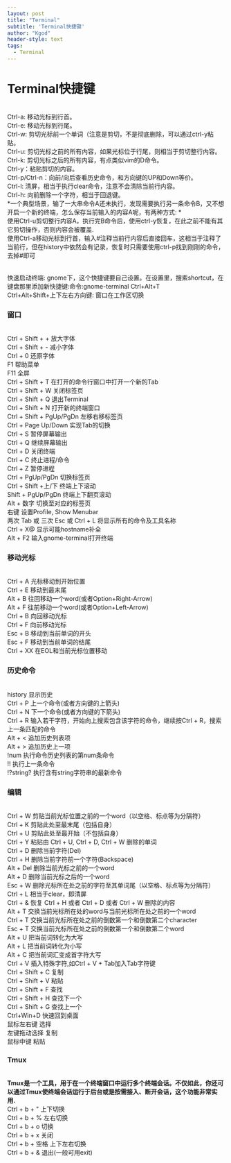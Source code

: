 ```yaml
---
layout: post
title: "Terminal"
subtitle: 'Terminal快捷键'
author: "Kgod"
header-style: text
tags:
  - Terminal
---
```


# Terminal快捷键

<br> Ctrl-a: 移动光标到行首。
<br> Ctrl-e: 移动光标到行尾。
<br> Ctrl-w: 剪切光标前一个单词（注意是剪切，不是彻底删除，可以通过ctrl-y粘贴。
<br> Ctrl-u: 剪切光标之前的所有内容，如果光标位于行尾，则相当于剪切整行内容。
<br> Ctrl-k: 剪切光标之后的所有内容，有点类似vim的D命令。
<br> Ctrl-y：粘贴剪切的内容。
<br> Ctrl-p/Ctrl-n：向前/向后查看历史命令，和方向键的UP和Down等价。
<br> Ctrl-l: 清屏，相当于执行clear命令，注意不会清除当前行内容。
<br> Ctrl-h: 向前删除一个字符，相当于回退键。
<br> *一个典型场景，输了一大串命令A还未执行，发现需要执行另一条命令B，又不想开启一个新的终端，怎么保存当前输入的内容A呢，有两种方式:
*
<br> 使用Ctrl-u剪切整行内容A，执行完B命令后，使用ctrl-y恢复，在此之前不能有其它剪切操作，否则内容会被覆盖.
<br> 使用Ctrl-a移动光标到行首，输入#注释当前行内容后直接回车，这相当于注释了当前行，但在history中依然会有记录，恢复时只需要使用ctrl-p找到刚刚的命令，去掉#即可

<br/> 快速启动终端: gnome下，这个快捷键要自己设置。在设置里，搜索shortcut，在键盘那里添加新快捷键:命令:gnome-terminal Ctrl+Alt+T
<br/> Ctrl+Alt+Shift+上下左右方向键: 窗口在工作区切换


### 窗口
<br> Ctrl + Shift + + 放大字体
<br> Ctrl + Shift + - 减小字体
<br> Ctrl + 0 还原字体
<br> F1 帮助菜单
<br> F11 全屏
<br> Ctrl + Shift + T 在打开的命令行窗口中打开一个新的Tab
<br> Ctrl + Shift + W 关闭标签页
<br> Ctrl + Shift + Q 退出Terminal
<br> Ctrl + Shift + N 打开新的终端窗口
<br> Ctrl + Shift + PgUp/PgDn 左移右移标签页
<br> Ctrl + Page Up/Down 实现Tab的切换
<br> Ctrl + S 暂停屏幕输出
<br> Ctrl + Q 继续屏幕输出
<br> Ctrl + D 关闭终端
<br> Ctrl + C 终止进程/命令
<br> Ctrl + Z 暂停进程
<br> Ctrl + PgUp/PgDn 切换标签页
<br> Ctrl + Shift +上/下 终端上下滚动
<br> Shift + PgUp/PgDn 终端上下翻页滚动
<br> Alt + 数字 切换至对应的标签页
<br> 右键 设置Profile, Show Menubar
<br> 两次 Tab 或 三次 Esc 或 Ctrl + L 将显示所有的命令及工具名称
<br> Ctrl + X@ 显示可能hostname补全
<br> Alt + F2 输入gnome-terminal打开终端

### 移动光标
<br> Ctrl + A 光标移动到开始位置
<br> Ctrl + E 移动到最末尾
<br> Alt + B 往回移动一个word(或者Option+Right-Arrow)
<br> Alt + F 往前移动一个word(或者Option+Left-Arrow)
<br> Ctrl + B 向回移动光标
<br> Ctrl + F 向前移动光标
<br> Esc + B 移动到当前单词的开头
<br> Esc + F 移动到当前单词的结尾
<br> Ctrl + XX 在EOL和当前光标位置移动
<!-- <br> Ctrl + Left-Arrow 光标移动到上一个单词的词首
<br> Ctrl + Right-Arrow 光标移动到下一个单词的词尾 -->

### 历史命令
<br> history 显示历史
<br> Ctrl + P 上一个命令(或者方向键的上箭头)
<br> Ctrl + N 下一个命令(或者方向键的下箭头)
<br> Ctrl + R 输入若干字符，开始向上搜索包含该字符的命令，继续按Ctrl + R，搜索上一条匹配的命令
<br> Alt + < 追加历史列表项
<br> Alt + > 追加历史上一项
<br> !num 执行命令历史列表的第num条命令
<br> !! 执行上一条命令
<br> !?string? 执行含有string字符串的最新命令
<!-- <br> Ctrl + (X U) 按住Ctrl的同时再先后按x和u，撤销刚才的操作 -->

### 编辑
<br> Ctrl + W 剪贴当前光标位置之前的一个word（以空格、标点等为分隔符）
<br> Ctrl + K 剪贴此处至最末尾（包括自身）
<br> Ctrl + U 剪贴此处至最开始（不包括自身）
<br> Ctrl + Y 粘贴由 Ctrl + U, Ctrl + D, Ctrl + W 删除的单词
<br> Ctrl + D 删除当前字符(Del)
<br> Ctrl + H 删除当前字符前一个字符(Backspace)
<br> Alt + Del 删除当前光标之前的一个word
<br> Alt + D 删除当前光标之后的一个word
<br> Esc + W 删除光标所在处之前的字符至其单词尾（以空格、标点等为分隔符）
<br> Ctrl + L 相当于clear，即清屏
<br> Ctrl + & 恢复 Ctrl + H 或者 Ctrl + D 或者 Ctrl + W 删除的内容
<br> Alt + T 交换当前光标所在处的word与当前光标所在处之前的一个word
<br> Ctrl + T 交换当前光标所在处之前的倒数第一个和倒数第二个character
<br> Esc + T 交换当前光标所在处之前的倒数第一个和倒数第二个word
<br> Alt + U 把当前词转化为大写
<br> Alt + L 把当前词转化为小写
<br> Alt + C 把当前词汇变成首字符大写
<br> Ctrl + V 插入特殊字符,如Ctrl + V + Tab加入Tab字符键
<br> Ctrl + Shift + C 复制
<br> Ctrl + Shift + V 粘贴
<br> Ctrl + Shift + F 查找
<br> Ctrl + Shift + H 查找下一个
<br> Ctrl + Shift + G 查找上一个
<br> Ctrl+Win+D  快速回到桌面
<br> 鼠标左右键 选择
<br> 左键拖动选择 复制
<br> 鼠标中键 粘贴

### Tmux
<br> **Tmux是一个工具，用于在一个终端窗口中运行多个终端会话。不仅如此，你还可以通过Tmux使终端会话运行于后台或是按需接入、断开会话，这个功能非常实用.**
<br> Ctrl + b + "  上下切换
<br> Ctrl + b + %  左右切换
<br> Ctrl + b + o  切换
<br> Ctrl + b + x  关闭
<br> Ctrl + b + 空格  上下左右切换
<br> Ctrl + b + &  退出(一般可用exit)


